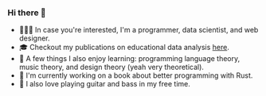 ### Hi there 👋

- 👨🏻‍💻 In case you're interested, I'm a programmer, data scientist, and web designer.
- 🎓 Checkout my publications on educational data analysis [here](https://base.ustc.edu.cn).
- 🎨 A few things I also enjoy learning: programming language theory, music theory, and design theory (yeah very theoretical).
- 📘 I'm currently working on a book about better programming with Rust.
- 🎸 I also love playing guitar and bass in my free time.
